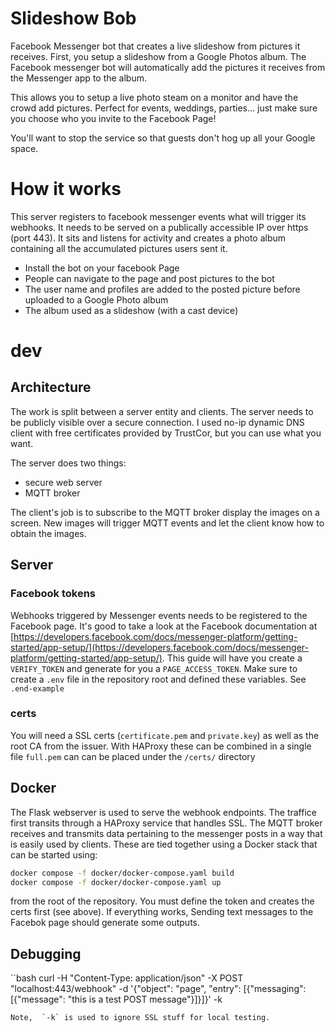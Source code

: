 # Slideshow Bob
Facebook Messenger bot that creates a live slideshow from pictures it receives.
First, you setup a slideshow from a Google Photos album. The Facebook messenger bot will automatically add the pictures it receives from the Messenger app to the album.

This allows you to setup a live photo steam on a monitor and have the crowd add pictures.
Perfect for events, weddings, parties... just make sure you choose who you invite to the Facebook Page!

You'll want to stop the service so that guests don't hog up all your Google space.
# How it works
This server registers to facebook messenger events what will trigger its webhooks. It needs to be served on a publically accessible IP over https (port 443). It sits and listens for activity and creates a photo album containing all the accumulated pictures users sent it.

 - Install the bot on your facebook Page
 - People can navigate to the page and post pictures to the bot
 - The user name and profiles are added to the posted picture before uploaded to a Google Photo album
 - The album used as a slideshow (with a cast device)

# dev

## Architecture
The work is split between a server entity and clients. The server needs to be publicly visible over a secure connection.
I used no-ip dynamic DNS client with free certificates provided by TrustCor, but you can use what you want.

The server does two things:
 - secure web server
 - MQTT broker

The client's job is to subscribe to the MQTT broker display the images on a screen. New images will trigger MQTT events and let the client know how to obtain the images.

## Server
### Facebook tokens
Webhooks triggered by Messenger events needs to be registered to the Facebook page. It's good to take a look at the Facebook documentation at [https://developers.facebook.com/docs/messenger-platform/getting-started/app-setup/](https://developers.facebook.com/docs/messenger-platform/getting-started/app-setup/). This guide will have you create a `VERIFY_TOKEN` and generate for you a `PAGE_ACCESS_TOKEN`. Make sure to create a `.env` file in the repository root and defined these variables. See `.end-example`
### certs
You will need a SSL certs (`certificate.pem` and `private.key`) as well as the root CA from the issuer. With HAProxy these can be combined in a single file `full.pem` can can be placed under the `/certs/` directory 

## Docker
The Flask webserver is used to serve the webhook endpoints. The traffice first transits through a HAProxy service that handles SSL. The MQTT broker receives and transmits data pertaining to the messenger posts in a way that is easily used by clients. These are tied together using a Docker stack that can be started using:

```bash
docker compose -f docker/docker-compose.yaml build
docker compose -f docker/docker-compose.yaml up
```
from the root of the repository. You must define the token and creates the certs first (see above).
If everything works, Sending text messages to the Facebok page should generate some outputs.

## Debugging
``bash
curl -H "Content-Type: application/json" -X POST "localhost:443/webhook" -d '{"object": "page", "entry": [{"messaging": [{"message": "this is a test POST message"}]}]}' -k
```
Note,  `-k` is used to ignore SSL stuff for local testing.
